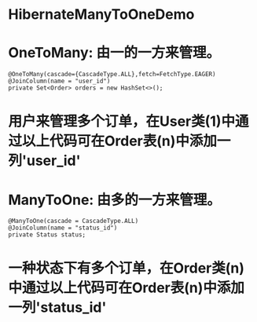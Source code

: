 # HibernateManyToOneDemo
# OneToMany: 由一的一方来管理。
	@OneToMany(cascade={CascadeType.ALL},fetch=FetchType.EAGER)
	@JoinColumn(name = "user_id")
	private Set<Order> orders = new HashSet<>();
# 用户来管理多个订单，在User类(1)中通过以上代码可在Order表(n)中添加一列'user_id'
######
# ManyToOne: 由多的一方来管理。
	@ManyToOne(cascade = CascadeType.ALL)
	@JoinColumn(name = "status_id")
	private Status status;
# 一种状态下有多个订单，在Order类(n)中通过以上代码可在Order表(n)中添加一列'status_id'
